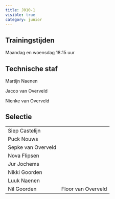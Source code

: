 ```yaml
---
title: J010-1
visible: true
category: junior
---
```

## Trainingstijden

Maandag en woensdag 18:15 uur

## Technische staf

Martijn Naenen

Jacco van Overveld

Nienke van Overveld

## Selectie

<!--StartFragment-->

|                                    |                                      |
| ---------------------------------- | ------------------------------------ |
| <!--StartFragment-->Siep Castelijn |                                      |
| Puck Nouws                         |                                      |
| Sepke van Overveld                 |                                      |
| Nova Flipsen                       |                                      |
| Jur Jochems                        |                                      |
| Nikki Goorden                      |                                      |
| Luuk Naenen                        |                                      |
| Nil Goorden                        | Floor van Overveld<!--EndFragment--> |

<!--EndFragment-->